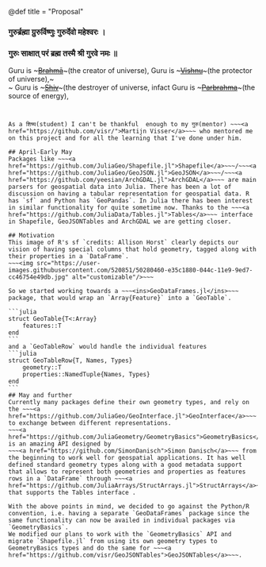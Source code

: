 @def title = "Proposal"


### गुरुर्ब्रह्मा ग्रुरुर्विष्णुः गुरुर्देवो महेश्वरः । 
### गुरुः साक्षात् परं ब्रह्म तस्मै श्री गुरवे नमः ॥ 

Guru is ~~~<ins>Brahmā</ins>~~~(the creator of universe), Guru is ~~~<ins>Vishnu</ins>~~~(the protector of universe),~~~<br>~~~ Guru is ~~~<ins>Shiv</ins>~~~(the destroyer of universe, infact Guru is ~~~<ins>Parbrahma</ins>~~~(the source of energy), 
~~~<br>~~~and I bow to him, ~~~<ins>The Sadhguru</ins>~~~(The Ultimate Pious Spiritual Guide)


As a शिष्य(student) I can't be thankful  enough to my गुरु(mentor) ~~~<a href="https://github.com/visr/">Martijn Visser</a>~~~ who mentored me on this project and for all the learning that I've done under him.    

## April-Early May
Packages like ~~~<a href="https://github.com/JuliaGeo/Shapefile.jl">Shapefile</a>~~~/~~~<a href="https://github.com/JuliaGeo/GeoJSON.jl">GeoJSON</a>~~~/~~~<a href="https://github.com/yeesian/ArchGDAL.jl">ArchGDAL</a>~~~ are main parsers for geospatial data into Julia. There has been a lot of discussion on having a tabular representation for geospatial data. R has `sf` and Python has `GeoPandas`. In Julia there has been interest in similar functionality for quite sometime now. Thanks to the ~~~<a href="https://github.com/JuliaData/Tables.jl">Tables</a>~~~ interface in Shapefile, GeoJSONTables and ArchGDAL we are getting closer.

## Motivation 
This image of R's sf `credits: Allison Horst` clearly depicts our vision of having special columns that hold geometry, tagged along with their properties in a `DataFrame`. 
~~~<img src="https://user-images.githubusercontent.com/520851/50280460-e35c1880-044c-11e9-9ed7-cc46754e49db.jpg" alt="customizable"/>~~~

So we started working towards a ~~~<ins>GeoDataFrames.jl</ins>~~~ package, that would wrap an `Array{Feature}` into a `GeoTable`.

```julia
struct GeoTable{T<:Array}
    features::T
end
```
and a `GeoTableRow` would handle the individual features
```julia
struct GeoTableRow{T, Names, Types}
    geometry::T
    properties::NamedTuple{Names, Types}
end
```
## May and further
Currently many packages define their own geometry types, and rely on the ~~~<a href="https://github.com/JuliaGeo/GeoInterface.jl">GeoInterface</a>~~~ to exchange between different representations. 
~~~<a href="https://github.com/JuliaGeometry/GeometryBasics">GeometryBasics</a>~~~ is an amazing API designed by
~~~<a href="https://github.com/SimonDanisch">Simon Danisch</a>~~~ from the beginning to work well for geospatial applications. It has well defined standard geometry types along with a good metadata support that allows to represent both geometries and properties as features rows in a `DataFrame` through ~~~<a href="https://github.com/JuliaArrays/StructArrays.jl">StructArrays</a>~~~ that supports the Tables interface .

With the above points in mind, we decided to go against the Python/R convention, i.e. having a separate `GeoDataFrames` package since the same functionality can now be availed in individual packages via `GeometryBasics`.
We modified our plans to work with the `GeometryBasics` API and migrate `Shapefile.jl` from using its own geometry types to GeometryBasics types and do the same for ~~~<a href="https://github.com/visr/GeoJSONTables">GeoJSONTables</a>~~~.
